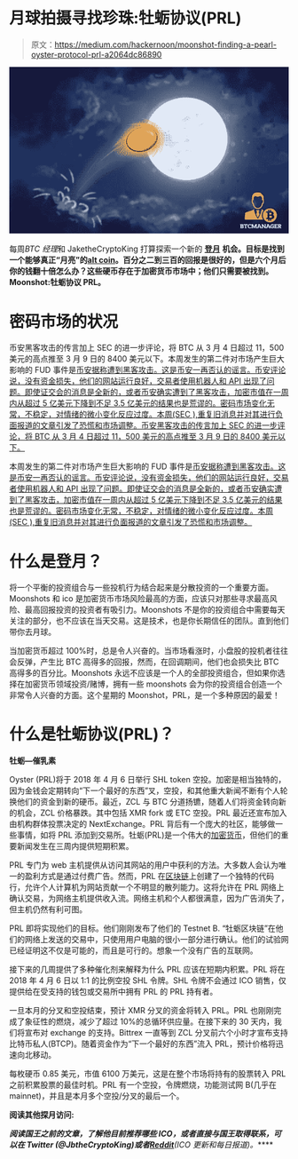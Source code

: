 # 月球拍摄寻找珍珠:牡蛎协议(PRL)

> 原文：<https://medium.com/hackernoon/moonshot-finding-a-pearl-oyster-protocol-prl-a2064dc86890>

![](img/30f5ce733ed2dc36fab05d8b6a5faf99.png)

每周*BTC 经理*和 JaketheCryptoKing 打算探索一个新的 [**登月**](https://btcmanager.com/guide/moonshot/) **机会。目标是找到一个能够真正“月亮”的**[**alt coin**](https://btcmanager.com/news/altcoin/)**。百分之二到三百的回报是很好的，但是六个月后你的钱翻十倍怎么办？这些硬币存在于加密货币市场中；他们只需要被找到。Moonshot:牡蛎协议 PRL。**

# 密码市场的状况

币安黑客攻击的传言加上 SEC 的进一步评论，将 BTC 从 3 月 4 日超过 11，500 美元的高点推至 3 月 9 日的 8400 美元以下。本周发生的第二件对市场产生巨大影响的 FUD 事件是[币安据称遭到黑客攻击。这是币安一再否认的谣言。币安评论说，没有资金损失，他们的网站运行良好，交易者使用机器人和 API 出现了问题。即使证交会的消息是全新的，或者币安确实遭到了黑客攻击，加密市值在一周内从超过 5 亿美元下降到不足 3.5 亿美元的结果也是荒谬的。密码市场变化无常，不稳定，对情绪的微小变化反应过度。本周(SEC ),重复旧消息并对其进行负面报道的文章引发了恐慌和市场调整。币安黑客攻击的传言加上 SEC 的进一步评论，将 BTC 从 3 月 4 日超过 11，500 美元的高点推至 3 月 9 日的 8400 美元以下。](https://btcmanager.com/bitcoin-price-below-10000-regulatory-fears-rumors-of-binance-hack/)

本周发生的第二件对市场产生巨大影响的 FUD 事件是[币安据称遭到黑客攻击。这是币安一再否认的谣言。币安评论说，没有资金损失，他们的网站运行良好，交易者使用机器人和 API 出现了问题。即使证交会的消息是全新的，或者币安确实遭到了黑客攻击，加密市值在一周内从超过 5 亿美元下降到不足 3.5 亿美元的结果也是荒谬的。密码市场变化无常，不稳定，对情绪的微小变化反应过度。本周(SEC ),重复旧消息并对其进行负面报道的文章引发了恐慌和市场调整。](https://btcmanager.com/bitcoin-price-below-10000-regulatory-fears-rumors-of-binance-hack/)

# 什么是登月？

将一个平衡的投资组合与一些投机行为结合起来是分散投资的一个重要方面。Moonshots 和 ico 是加密货币市场风险最高的方面，应该只对那些寻求最高风险、最高回报投资的投资者有吸引力。Moonshots 不是你的投资组合中需要每天关注的部分，也不应该在当天交易。这是技术，也是你长期信任的团队。直到他们带你去月球。

当加密货币超过 100%时，总是令人兴奋的。当市场看涨时，小盘股的投机者往往会反弹，产生比 BTC 高得多的回报，然而，在回调期间，他们也会损失比 BTC 高得多的百分比。Moonshots 永远不应该是一个人的全部投资组合，但如果你选择在加密货币领域投资/赌博，拥有一些 moonshots 会为你的投资组合创造一个非常令人兴奋的方面。这个星期的 Moonshot，PRL，是一个多种原因的最爱！

# 什么是牡蛎协议(PRL)？

**牡蛎—催乳素**

Oyster (PRL)将于 2018 年 4 月 6 日举行 SHL token 空投。加密是相当独特的，因为金钱会定期转向“下一个最好的东西”叉，空投，和其他重大新闻不断有个人轮换他们的资金到新的硬币。最近，ZCL 与 BTC 分道扬镳，随着人们将资金转向新的机会，ZCL 价格暴跌。其中包括 XMR fork 或 ETC 空投。PRL 最近还宣布加入由机构群体投票决定的 NextExchange。PRL 背后有一个庞大的社区，能够做一些事情，如将 PRL 添加到交易所。牡蛎(PRL)是一个伟大的[加密货币](https://hackernoon.com/tagged/cryptocurrency)，但他们的重要新闻发生在三周内提供短期积累。

PRL 专门为 web 主机提供从访问其网站的用户中获利的方法。大多数人会认为唯一的盈利方式是通过付费广告。然而，PRL 在[区块链](https://hackernoon.com/tagged/blockchain)上创建了一个独特的代码行，允许个人计算机为网站贡献一个不明显的散列能力。这将允许在 PRL 网络上确认交易，为网络主机提供收入流。网络主机和个人都很满意，因为广告消失了，但主机仍然有利可图。

PRL 即将实现他们的目标。他们刚刚发布了他们的 Testnet B. “牡蛎区块链”在他们的网络上发送的交易中，只使用用户电脑的很小一部分进行确认。他们的试验网已经证明这不仅是可能的，而且是可行的。想象一个没有广告的互联网。

接下来的几周提供了多种催化剂来解释为什么 PRL 应该在短期内积累。PRL 将在 2018 年 4 月 6 日以 1:1 的比例空投 SHL 令牌。SHL 令牌不会通过 ICO 销售，仅提供给在受支持的钱包或交易所中拥有 PRL 的 PRL 持有者。

一旦本月的分叉和空投结束，预计 XMR 分叉的资金将转入 PRL。PRL 也刚刚完成了象征性的燃烧，减少了超过 10%的总循环供应量。在接下来的 30 天内，我们将宣布对 exchange 的支持。Bittrex 一直等到 ZCL 分叉前六个小时才宣布支持比特币私人(BTCP)。随着资金作为“下一个最好的东西”流入 PRL，预计价格将迅速向北移动。

每枚硬币 0.85 美元，市值 6100 万美元，这是在整个市场将持有的股票转入 PRL 之前积累股票的最佳时机。PRL 有一个空投，令牌燃烧，功能测试网 B(几乎在 mainnet)，并且是本月多个空投/分叉的最后一个。

**阅读其他探月访问:**[](https://btcmanager.com/guide/moonshot/)

*****阅读国王之前的文章，了解他目前推荐哪些 ICO，或者直接与国王取得联系，可以在 Twitter (@JbtheCryptoKing)或者***[***Reddit***](https://redd.it/81hj5q)***(ICO 更新和每日报道)。*****